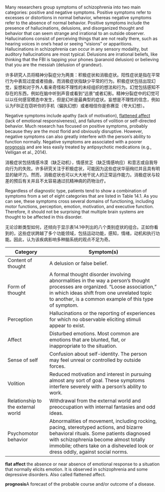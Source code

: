 Many researchers group symptoms of schizophrenia into two main categories: positive and negative symptoms. Positive symptoms refer to excesses or distortions in normal behavior, whereas negative symptoms refer to the absence of normal behavior. Positive symptoms include the presence of hallucinations, delusions, and disorganized thought and behavior that can seem strange and irrational to an outside observer. Hallucinations consist of perceiving things that are not really there, such as hearing voices in one’s head or seeing “visions” or apparitions. Hallucinations in schizophrenia can occur in any sensory modality, but auditory hallucinations are most typical. Delusions are irrational beliefs, like thinking that the FBI is tapping your phones (paranoid delusion) or believing that you are the messiah (delusion of grandeur).

许多研究人员将精神分裂症分为两类：积极症状和消极症状。阳性症状是指在平常行为中表现过度或者扭曲，而消极症状指缺少平常的行为。积极症状包括出现幻觉，妄想和对于外人看来奇怪和不理性的未经组织的想法和行为。幻觉包括感知不存在的东西，例如在脑中听到声音或看到“远景”或者幻影。精神分裂症中的幻觉可以以任何感官模态中发生，但是幻听是最典型的症状。妄想是不理性的信念，例如认为FBI正在窃听你的手机（偏执幻想）或者相信你是弥赛亚（夸大幻想）。

Negative symptoms include apathy (lack of motivation), [flattened affect](https://medical-dictionary.thefreedictionary.com/flat+affect) (lack of emotional responsiveness), and failures of volition or self-directed behavior. Much research has focused on positive symptoms, probably because they are the most florid and obviously disruptive. However, negative symptoms can also greatly interfere with the person’s ability to function normally. Negative symptoms are associated with a poorer [prognosis](https://medical-dictionary.thefreedictionary.com/prognosis) and are less easily treated by antipsychotic medications (e.g., Velligan et al., 2014).

消极症状包括情感冷漠（缺乏动机），情感贫乏（缺乏情感响应）和意志或自我导向行为的失败。许多研究关注于积极症状，可能因为这些症状华丽绚烂并且具有明显的破坏力。然而，消极症状也可以大大地干扰人的正常运作能力。消极症状与较差的预后有关并且不太容易通过抗精神病的药物治疗。


Regardless of diagnostic type, patients tend to show a combination of symptoms from a set of eight categories that are listed in Table 14.1. As you can see, these symptoms cross several domains of functioning, including motor functions, perception, emotion, motivation, and executive function. Therefore, it should not be surprising that multiple brain systems are thought to be affected in this disorder.

无论诊断类型如何，还倾向于显示表14.1中列出的八个类别症状的组合。正如你看到的，这些症状跨越了多个功能领域，包括运动功能，感知，情绪，动机和执行功能。因此，认为该疾病影响多种脑系统的观点不足为奇。

|Category	|Symptom(s)|
|---|---|
Content of thought	|A delusion or false belief.
Form of thought	|A formal thought disorder involving abnormalities in the way a person’s thought processes are organized. “Loose association,” in which ideas shift from one unrelated topic to another, is a common example of this type of symptom.
Perception	|Hallucinations or the reporting of experiences for which no observable eliciting stimuli appear to exist.
Affect	|Disturbed emotions. Most common are emotions that are blunted, flat, or inappropriate to the situation.
Sense of self	|Confusion about self-identity. The person may feel unreal or controlled by outside forces.
Volition	|Reduced motivation and interest in pursuing almost any sort of goal. These symptoms interfere severely with a person’s ability to work.
Relationship to the external world	|Withdrawal from the external world and preoccupation with internal fantasies and odd ideas.
Psychomotor behavior	|Abnormalities of movement, including rocking, pacing, stereotyped actions, and bizarre behavioral rituals. Some patients diagnosed with schizophrenia become almost totally immobile; others take on a disheveled look or dress oddly, against social norms.

**flat affect** the absence or near absence of emotional response to a situation that normally elicits emotion. It is observed in schizophrenia and some depressive disorders. Also called flattened affect.

**prognosis**A forecast of the probable course and/or outcome of a disease.
